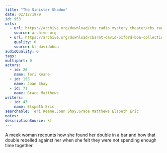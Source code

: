 ```yaml
---
title: "The Sinister Shadow"
date: 02/12/1979
id: 953
urls: 
  - url: https://archive.org/download/cbs_radio_mystery_theater/cbs_radio_mystery_theater-0951-1000.zip/cbs_radio_mystery_theater-0951-1000%2Fcbsrmt_0953_the_sinister_shadow.mp3
    source: archive-org
  - url: https://archive.org/download/cbsrmt-david-oxford-boa-collection/CBSRMT-790212-0953-The-Sinister-Shadow-(128-44)_KQV-{BoA}.mp3
    quality: 0
    source: kl-davidoboa
audioQuality: 0
tags: 
multipart: 0
actors:  
  - id: 26
    name: Teri Keane  
  - id: 155
    name: Joan Shay  
  - id: 71
    name: Grace Matthews
writers:  
  - id: 43
    name: Elspeth Eric
searchable: Teri Keane,Joan Shay,Grace Matthews Elspeth Eric
notes: 
descriptionSource: kf
---
```

A meek woman recounts how she found her double in a bar and how that double rebelled against her when she felt they were not spending enough time together.